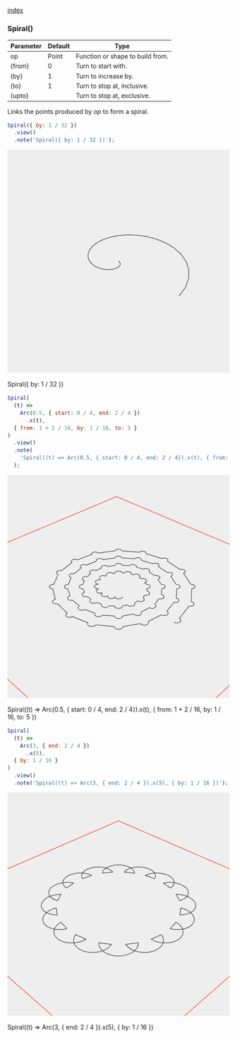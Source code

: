 [index](../../nb/api/index.md)
### Spiral()
Parameter|Default|Type
---|---|---
op|Point|Function or shape to build from.
{from}|0|Turn to start with.
{by}|1|Turn to increase by.
{to}|1|Turn to stop at, inclusive.
{upto}||Turn to stop at, exclusive.

Links the points produced by _op_ to form a spiral.

```JavaScript
Spiral({ by: 1 / 32 })
  .view()
  .note('Spiral({ by: 1 / 32 })');
```

![Image](Spiral.md.$2.png)

Spiral({ by: 1 / 32 })

```JavaScript
Spiral(
  (t) =>
    Arc(0.5, { start: 0 / 4, end: 2 / 4 })
      .x(t),
  { from: 1 + 2 / 16, by: 1 / 16, to: 5 }
)
  .view()
  .note(
    'Spiral((t) => Arc(0.5, { start: 0 / 4, end: 2 / 4}).x(t), { from: 1 + 2 / 16, by: 1 / 16, to: 5 })'
  );
```

![Image](Spiral.md.$3.png)

Spiral((t) => Arc(0.5, { start: 0 / 4, end: 2 / 4}).x(t), { from: 1 + 2 / 16, by: 1 / 16, to: 5 })

```JavaScript
Spiral(
  (t) =>
    Arc(3, { end: 2 / 4 })
      .x(5),
  { by: 1 / 16 }
)
  .view()
  .note('Spiral((t) => Arc(3, { end: 2 / 4 }).x(5), { by: 1 / 16 })');
```

![Image](Spiral.md.$4.png)

Spiral((t) => Arc(3, { end: 2 / 4 }).x(5), { by: 1 / 16 })
